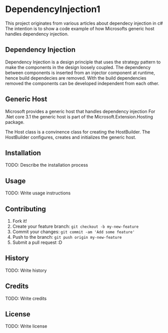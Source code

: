 # DependencyInjection1
This project originates from various articles about dependecy injection in c#
The intention is to show a code example of how Microsofts generic host handles dependency injection.

## Dependency Injection
Dependency Injection is a design principle that uses the strategy pattern to make the components in the design loosely coupled.
The dependency between components is inserted from an injector component at runtime, hence build dependecies are removed.
With the build dependencies removed the components can be developed independent from each other.

## Generic Host
Microsoft provides a generic host that handles dependency injection 
For .Net core 3.1 the generic host is part of the Microsoft.Extension.Hosting package.

The Host class is a convinence class for creating the HostBuilder.
The HostBuilder configures, creates and initializes the generic host. 

## Installation
TODO: Describe the installation process
## Usage
TODO: Write usage instructions
## Contributing
1. Fork it!
2. Create your feature branch: `git checkout -b my-new-feature`
3. Commit your changes: `git commit -am 'Add some feature'`
4. Push to the branch: `git push origin my-new-feature`
5. Submit a pull request :D
## History
TODO: Write history
## Credits
TODO: Write credits
## License
TODO: Write license
